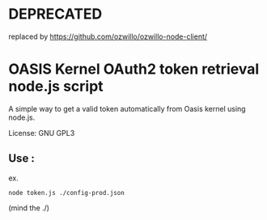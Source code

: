 # DEPRECATED
replaced by https://github.com/ozwillo/ozwillo-node-client/



# OASIS Kernel OAuth2 token retrieval node.js script

A simple way to get a valid token automatically from Oasis kernel using node.js.

License: GNU GPL3


## Use :

ex.

    node token.js ./config-prod.json

(mind the ./)
